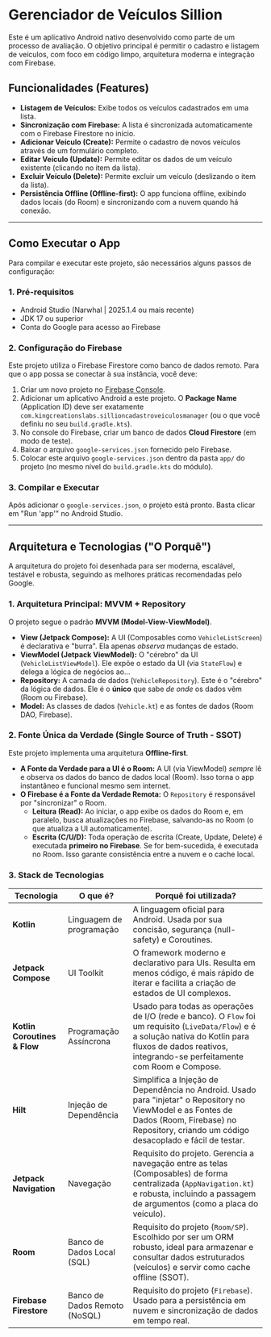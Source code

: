 #  Gerenciador de Veículos Sillion

Este é um aplicativo Android nativo desenvolvido como parte de um processo de avaliação. O objetivo principal é permitir o cadastro e listagem de veículos, com foco em código limpo, arquitetura moderna e integração com Firebase.

## Funcionalidades (Features)

* **Listagem de Veículos:** Exibe todos os veículos cadastrados em uma lista.
* **Sincronização com Firebase:** A lista é sincronizada automaticamente com o Firebase Firestore no início.
* **Adicionar Veículo (Create):** Permite o cadastro de novos veículos através de um formulário completo.
* **Editar Veículo (Update):** Permite editar os dados de um veículo existente (clicando no item da lista).
* **Excluir Veículo (Delete):** Permite excluir um veículo (deslizando o item da lista).
* **Persistência Offline (Offline-first):** O app funciona offline, exibindo dados locais (do Room) e sincronizando com a nuvem quando há conexão.

---

## Como Executar o App

Para compilar e executar este projeto, são necessários alguns passos de configuração:

### 1. Pré-requisitos
* Android Studio (Narwhal | 2025.1.4 ou mais recente)
* JDK 17 ou superior
* Conta do Google para acesso ao Firebase

### 2. Configuração do Firebase
Este projeto utiliza o Firebase Firestore como banco de dados remoto. Para que o app possa se conectar à sua instância, você deve:

1.  Criar um novo projeto no [Firebase Console](https://console.firebase.google.com/).
2.  Adicionar um aplicativo Android a este projeto. O **Package Name** (Application ID) deve ser exatamente `com.kingcreationslabs.sillioncadastroveiculosmanager` (ou o que você definiu no seu `build.gradle.kts`).
3.  No console do Firebase, criar um banco de dados **Cloud Firestore** (em modo de teste).
4.  Baixar o arquivo `google-services.json` fornecido pelo Firebase.
5.  Colocar este arquivo `google-services.json` dentro da pasta `app/` do projeto (no mesmo nível do `build.gradle.kts` do módulo).

### 3. Compilar e Executar
Após adicionar o `google-services.json`, o projeto está pronto. Basta clicar em "Run 'app'" no Android Studio.

---

## Arquitetura e Tecnologias ("O Porquê")

A arquitetura do projeto foi desenhada para ser moderna, escalável, testável e robusta, seguindo as melhores práticas recomendadas pelo Google.

### 1. Arquitetura Principal: MVVM + Repository
O projeto segue o padrão **MVVM (Model-View-ViewModel)**.

* **View (Jetpack Compose):** A UI (Composables como `VehicleListScreen`) é declarativa e "burra". Ela apenas *observa* mudanças de estado.
* **ViewModel (Jetpack ViewModel):** O "cérebro" da UI (`VehicleListViewModel`). Ele expõe o estado da UI (via `StateFlow`) e delega a lógica de negócios ao...
* **Repository:** A camada de dados (`VehicleRepository`). Este é o "cérebro" da lógica de dados. Ele é o **único** que sabe *de onde* os dados vêm (Room ou Firebase).
* **Model:** As classes de dados (`Vehicle.kt`) e as fontes de dados (Room DAO, Firebase).

### 2. Fonte Única da Verdade (Single Source of Truth - SSOT)
Este projeto implementa uma arquitetura **Offline-first**.

* **A Fonte da Verdade para a UI é o Room:** A UI (via ViewModel) *sempre* lê e observa os dados do banco de dados local (Room). Isso torna o app instantâneo e funcional mesmo sem internet.
* **O Firebase é a Fonte da Verdade Remota:** O `Repository` é responsável por "sincronizar" o Room.
    * **Leitura (Read):** Ao iniciar, o app exibe os dados do Room e, em paralelo, busca atualizações no Firebase, salvando-as no Room (o que atualiza a UI automaticamente).
    * **Escrita (C/U/D):** Toda operação de escrita (Create, Update, Delete) é executada **primeiro no Firebase**. Se for bem-sucedida, é executada no Room. Isso garante consistência entre a nuvem e o cache local.

### 3. Stack de Tecnologias

| Tecnologia | O que é? | Porquê foi utilizada? |
| --- | --- | --- |
| **Kotlin** | Linguagem de programação | A linguagem oficial para Android. Usada por sua concisão, segurança (null-safety) e Coroutines. |
| **Jetpack Compose** | UI Toolkit | O framework moderno e declarativo para UIs. Resulta em menos código, é mais rápido de iterar e facilita a criação de estados de UI complexos. |
| **Kotlin Coroutines & Flow** | Programação Assíncrona | Usado para todas as operações de I/O (rede e banco). O `Flow` foi um requisito (`LiveData/Flow`) e é a solução nativa do Kotlin para fluxos de dados reativos, integrando-se perfeitamente com Room e Compose. |
| **Hilt** | Injeção de Dependência | Simplifica a Injeção de Dependência no Android. Usado para "injetar" o Repository no ViewModel e as Fontes de Dados (Room, Firebase) no Repository, criando um código desacoplado e fácil de testar. |
| **Jetpack Navigation** | Navegação | Requisito do projeto. Gerencia a navegação entre as telas (Composables) de forma centralizada (`AppNavigation.kt`) e robusta, incluindo a passagem de argumentos (como a placa do veículo). |
| **Room** | Banco de Dados Local (SQL) | Requisito do projeto (`Room/SP`). Escolhido por ser um ORM robusto, ideal para armazenar e consultar dados estruturados (veículos) e servir como cache offline (SSOT). |
| **Firebase Firestore** | Banco de Dados Remoto (NoSQL) | Requisito do projeto (`Firebase`). Usado para a persistência em nuvem e sincronização de dados em tempo real. |
